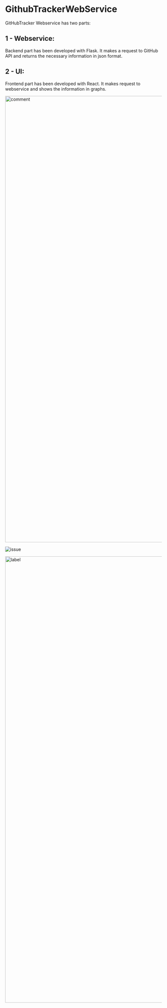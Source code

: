 # GithubTrackerWebService

GitHubTracker Webservice has two parts:

## 1 - Webservice:

Backend part has been developed with Flask. It makes a request to GitHub API and returns the necessary information in json format.

## 2 - UI:

Frontend part has been developed with React. It makes request to webservice and shows the information in graphs.

<img width="1434" alt="comment" src="https://user-images.githubusercontent.com/26031429/147286059-14cd8ea7-5de6-43a6-9680-66d02bde002a.png">


![issue](https://user-images.githubusercontent.com/26031429/147285924-407d6b40-437a-4475-95f6-cd9d58aecdb9.jpeg)


<img width="1434" alt="label" src="https://user-images.githubusercontent.com/26031429/147286066-c6319fd4-72ce-4c7b-85fb-aa0dbe89b5fc.png">

